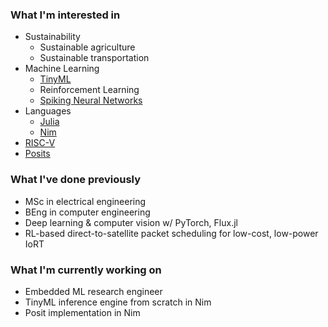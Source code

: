 ### What I'm interested in
<!-- talk about interests, particularly technical -->
* Sustainability
  * Sustainable agriculture
  * Sustainable transportation
* Machine Learning
  * [TinyML](https://www.tinyml.org/)
  * Reinforcement Learning
  * [Spiking Neural Networks](https://www.ncbi.nlm.nih.gov/pmc/articles/PMC9313413/)
* Languages
  * [Julia](https://julialang.org/)
  * [Nim](https://nim-lang.org/)
* [RISC-V](https://riscv.org/)
* [Posits](https://www.wikiwand.com/en/Unum_(number_format)](https://www.wikiwand.com/en/Unum_(number_format)#Posit_(Type_III_Unum))](https://posithub.org/))

### What I've done previously
* MSc in electrical engineering
* BEng in computer engineering
* Deep learning & computer vision w/ PyTorch, Flux.jl
* RL-based direct-to-satellite packet scheduling for low-cost, low-power IoRT

### What I'm currently working on
<!-- talk about current projects, studies, goals -->
* Embedded ML research engineer
* TinyML inference engine from scratch in Nim
* Posit implementation in Nim
